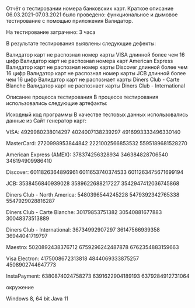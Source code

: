 Отчёт о тестировании номера банковских карт.
Краткое описание
06.03.2021-07.03.2021 было проведено: функциональное и дымовое  тестирование с помощью приложения Валидатор.

На тестирование затрачено: 3 часа

В результате тестирования выявлены следующие дефекты:

Валидатор карт не распознал номер карты VISA длинной более чем 16 цифр
Валидатор карт не распознал номера карт American Express
Валидатор карт не распознал номер карты Discover длинной более чем 16 цифр
Валидатор карт не распознал номер карты JCB длинной более чем 16 цифр
Валидатор карт не распознает карты Diners Club - Carte Blanche
Валидатор карт не распознает карты Diners Club - International

Описание процесса тестирования
В процессе тестирования использовались следующие артефакты:

Исходный код программы
В качестве тестовых данных использовались данные из Сайт генератор карт:

VISA:
4929980238014297
4024007138239297
4916993333496330140

MasterCard:
2720998953844842
2221002566853532
5595189681528270

American Express (AMEX):
378374256328934
346384828706540
346194909986410

Discover:
6011826364896961
6011653740374533
6011263475671699194

JCB:
3538456840939028
3589622688217227
3542947412036745868

Diners Club - North America:
5480396544245228
5479392342765338
5547929028816287

Diners Club - Carte Blanche:
30179853751382
30540881677883
30048373513889

Diners Club - International:
36734992907297
36147566939358
36944041719797

Maestro:
5020892438376712
6759296242487878
6762354883159663

Visa Electron:
4175008672313818
4844069333875257
4508902744647773

InstaPayment:
6380874024758273
6391622904189193
6379284912731064

окружение

Windows 8, 64 bit
Java 11